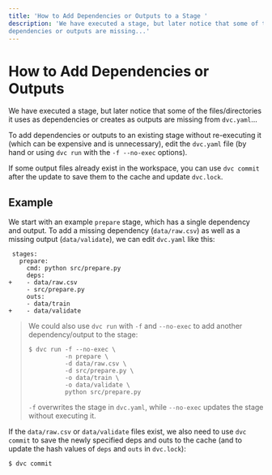```yaml
---
title: 'How to Add Dependencies or Outputs to a Stage '
description: 'We have executed a stage, but later notice that some of the
dependencies or outputs are missing...'
---
```


# How to Add Dependencies or Outputs

We have executed a stage, but later notice that some of the files/directories it
uses as dependencies or creates as outputs are missing from `dvc.yaml`...

To add <abbr>dependencies</abbr> or <abbr>outputs</abbr> to an existing stage
without re-executing it (which can be expensive and is unnecessary), edit the
`dvc.yaml` file (by hand or using `dvc run` with the `-f --no-exec` options).

If some output files already exist in the <abbr>workspace</abbr>, you can use
`dvc commit` after the update to save them to the <abbr>cache</abbr> and update
`dvc.lock`.

## Example

We start with an example `prepare` stage, which has a single dependency and
output. To add a missing dependency (`data/raw.csv`) as well as a missing output
(`data/validate`), we can edit `dvc.yaml` like this:

```git
 stages:
   prepare:
     cmd: python src/prepare.py
     deps:
+    - data/raw.csv
     - src/prepare.py
     outs:
     - data/train
+    - data/validate
```

> We could also use `dvc run` with `-f` and `--no-exec` to add another
> dependency/output to the stage:
>
> ```dvc
> $ dvc run -f --no-exec \
>           -n prepare \
>           -d data/raw.csv \
>           -d src/prepare.py \
>           -o data/train \
>           -o data/validate \
>           python src/prepare.py
> ```
>
> `-f` overwrites the stage in `dvc.yaml`, while `--no-exec` updates the stage
> without executing it.

If the `data/raw.csv` or `data/validate` files exist, we also need to use
`dvc commit` to save the newly specified deps and outs to the <abbr>cache</abbr>
(and to update the hash values of `deps` and `outs` in `dvc.lock`):

```dvc
$ dvc commit
```
